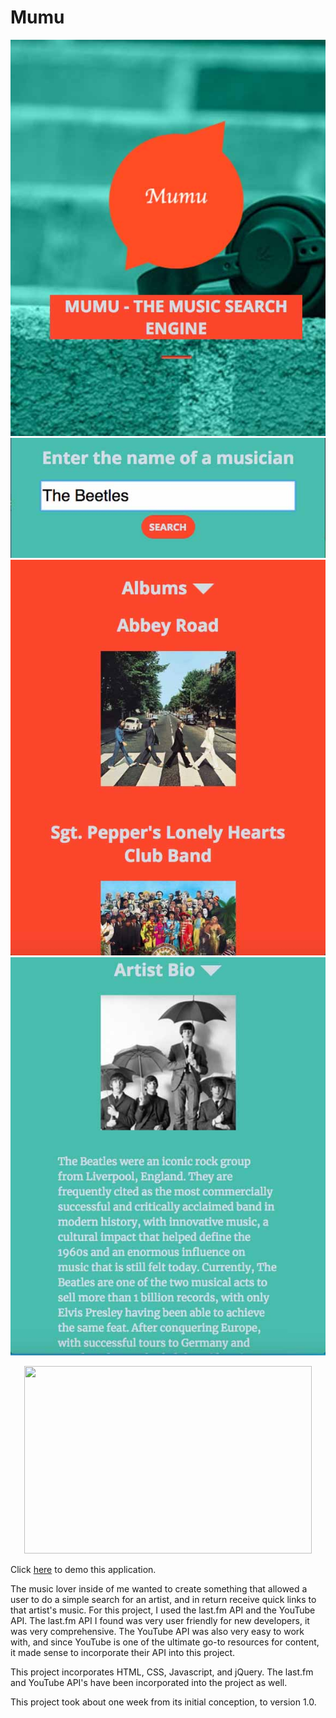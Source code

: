 # Mumu

![screenshot 1](images/screenshotsGithub/1.jpg)
![screenshot 2](images/screenshotsGithub/2.jpg)
![screenshot 3](images/screenshotsGithub/3.jpg)
![screenshot 4](images/screenshotsGithub/4.jpg)

<p align="center">
  <img width="460" height="300" src="http://www.fillmurray.com/460/300">
</p>

Click [here](https://pages.github.com/) to demo this application.

The music lover inside of me wanted to create something that allowed a user to do a simple search for an artist, and in return receive quick links to that artist's music. For this project, I used the last.fm API and the YouTube API. The last.fm API I found was very user friendly for new developers, it was very comprehensive. The YouTube API was also very easy to work with, and since YouTube is one of the ultimate go-to resources for content, it made sense to incorporate their API into this project.

This project incorporates HTML, CSS, Javascript, and jQuery. The last.fm and YouTube API's have been incorporated into the project as well.

This project took about one week from its initial conception, to version 1.0.
